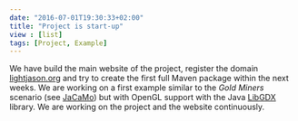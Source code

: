 ```yaml
---
date: "2016-07-01T19:30:33+02:00"
title: "Project is start-up"
view : [list]
tags: [Project, Example]
---
```

We have build the main website of the project, register the domain [lightjason.org](http://lightjason.org) <!--more--> and try to create the first full Maven package within the next weeks. We are working on a first example similar to the _Gold Miners_ scenario (see [JaCaMo](http://jacamo.sourceforge.net/tutorial/gold-miners/)) but with OpenGL support with the Java [LibGDX](https://libgdx.badlogicgames.com/) library. We are working on the project and the website continuously.

